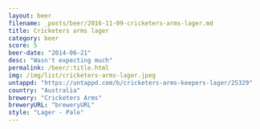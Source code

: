 ```yaml
---
layout: beer
filename: _posts/beer/2016-11-09-cricketers-arms-lager.md
title: Cricketers arms lager
category: beer
score: 5
beer-date: "2014-06-21"
desc: "Wasn't expecting much"
permalink: /beer/:title.html
img: /img/list/cricketers-arms-lager.jpeg
untappd: "https://untappd.com/b/cricketers-arms-keepers-lager/25329"
country: "Australia"
brewery: "Cricketers Arms"
breweryURL: "breweryURL"
style: "Lager - Pale"
---
```

